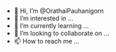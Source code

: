 - 👋 Hi, I’m @OrathaiPauhanigorn
- 👀 I’m interested in ...
- 🌱 I’m currently learning ...
- 💞️ I’m looking to collaborate on ...
- 📫 How to reach me ...

<!---
OrathaiPauhanigorn/OrathaiPauhanigorn is a ✨ special ✨ repository because its `README.md` (this file) appears on your GitHub profile.
You can click the Preview link to take a look at your changes.
--->

